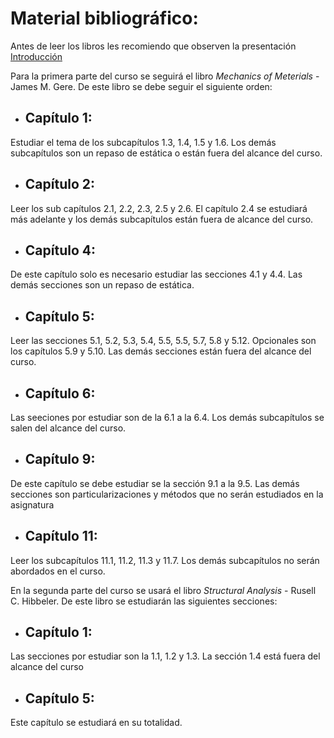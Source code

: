 ﻿# Material bibliográfico:

Antes de leer los libros les recomiendo que observen la presentación [Introducción](Docs/introduccion.pdf)

Para la primera parte del curso se seguirá el libro *Mechanics of Meterials* - James M. Gere. De este  libro se debe seguir el siguiente orden:

- ## **Capítulo 1:**

 Estudiar el tema de los subcapítulos 1.3, 1.4, 1.5 y 1.6. Los demás subcapítulos son un repaso de estática o están fuera del alcance del curso.



- ## **Capítulo 2:**

Leer los sub capítulos 2.1, 2.2, 2.3, 2.5 y 2.6. El capítulo 2.4 se estudiará más adelante y los demás  subcapítulos están fuera de alcance del curso.



- ## Capítulo 4:

De este capítulo solo es necesario estudiar las secciones 4.1 y 4.4. Las demás secciones son un repaso de estática.



- ## **Capítulo 5:**

Leer las secciones 5.1, 5.2, 5.3, 5.4, 5.5, 5.5, 5.7, 5.8 y 5.12. Opcionales son los capítulos 5.9 y 5.10. Las demás secciones están fuera del alcance del curso.



- ## **Capítulo 6:**

Las seeciones por estudiar son de la 6.1 a la 6.4. Los demás subcapítulos se salen del alcance del curso.



- ## **Capítulo 9:**

De este capítulo se debe estudiar se la sección 9.1 a la 9.5. Las demás secciones son particularizaciones y métodos que no serán estudiados en la asignatura



- ## **Capítulo 11:**

Leer los subcapítulos 11.1, 11.2, 11.3 y 11.7. Los demás subcapítulos no serán abordados en el curso.





En la segunda parte del curso se usará el libro *Structural Analysis* - Rusell C. Hibbeler. De este libro se estudiarán las siguientes secciones:


- ## **Capítulo 1:**

Las secciones por estudiar son la 1.1, 1.2 y 1.3. La sección 1.4 está fuera del alcance del curso


- ## **Capítulo 5:**

Este capítulo se estudiará en su totalidad.